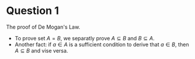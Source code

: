# Question 1

The proof of De Mogan's Law.

- To prove set $A = B$, we separatly prove $A \subseteq B$ and $B \subseteq A$.
- Another fact: if $a \in A$ is a sufficient condition to derive that $a \in B$, then $A \subseteq B$ and vise versa.